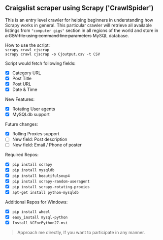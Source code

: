 ## Craigslist scraper using Scrapy ('CrawlSpider')

This is an entry level crawler for helping beginners in understanding how Scrapy works in general. This particular crawler will retrieve all available listings from `"computer gigs"` section in all regions of the world and store in ~~a CSV file using command line parameters~~ MySQL database.

How to use the script:<br>
`scrapy crawl cjscrap`<br>
`scrapy crawl cjscrap -o Cjoutput.csv -t CSV`

Script would fetch following fields:
- [x] Category URL
- [x] Post Title
- [x] Post URL
- [x] Date & Time

New Features:
- [x] Rotating User agents
- [x] MySQLdb support

Future changes:
- [x] Rolling Proxies support
- [ ] New field: Post description
- [ ] New field: Email / Phone of poster

Required Repos:
- [x] `pip install scrapy`
- [x] `pip install mysqldb`
- [x] `pip install beautifulsoup4`
- [x] `pip install scrapy-random-useragent`
- [x] `pip install scrapy-rotating-proxies`
- [x] `apt-get install python-mysqldb`

Additional Repos for Windows:
- [x] `pip install wheel`
- [x] `easy_install mysql-python`
- [x] `Install VCForPython27.msi`

> Approach me directly, If you want to participate in any manner.

